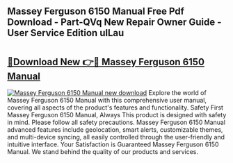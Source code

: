 ## Massey Ferguson 6150 Manual Free Pdf Download - Part-QVq New Repair Owner Guide - User Service Edition ulLau

# <h2><a href="http://bc94997.oget.top/?id=Massey+Ferguson+6150+Manual">🔗Download New 👉🔴 Massey Ferguson 6150 Manual</a></h2>

[![Massey Ferguson 6150 Manual new download](https://i.imgur.com/5g1atiW.png)](http://bc94997.oget.top/?id=Massey+Ferguson+6150+Manual)
Explore the world of Massey Ferguson 6150 Manual with this comprehensive user manual, covering all aspects of the product's features and functionality. Safety First Massey Ferguson 6150 Manual, Always This product is designed with safety in mind. Please follow all safety precautions. Massey Ferguson 6150 Manual advanced features include geolocation, smart alerts, customizable themes, and multi-device syncing, all easily controlled through the user-friendly and intuitive interface. Your Satisfaction is Guaranteed Massey Ferguson 6150 Manual. We stand behind the quality of our products and services.
